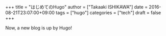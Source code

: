 +++
title = "はじめてのHugo"
author = ["Takaaki ISHIKAWA"]
date = 2016-08-21T23:07:00+09:00
tags = ["hugo"]
categories = ["tech"]
draft = false
+++

Now, a new blog is up by Hugo!
